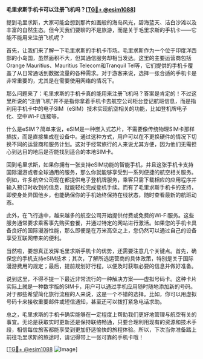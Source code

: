 **毛里求斯手机卡可以注册飞机吗？[[TG💪+ @esim1088](https://t.me/s/esim1088)]**

提到毛里求斯，大家可能会想到那片如画般的海岛风光，碧海蓝天、洁白沙滩以及丰富的自然生态。但今天我们要聊的不是旅游，而是关于毛里求斯的手机卡——它能不能用来注册飞机呢？

首先，让我们来了解一下毛里求斯的手机卡市场。毛里求斯作为一个位于印度洋西部的小岛国，虽然面积不大，但其通信服务却相当发达。这里的主要运营商包括Orange Mauritius、Mauritius Telecom和Tranquil Tel等，它们提供的手机卡覆盖了从日常通话到数据流量的各种需求。对于游客来说，选择一张合适的手机卡是非常重要的，尤其是在需要使用网络的情况下。

那么问题来了：毛里求斯的手机卡真的能用来注册飞机吗？答案是肯定的！不过这里所说的“注册飞机”并不是指你拿着手机卡去航空公司柜台登记航班信息，而是指利用手机卡中的电子SIM（eSIM）技术实现航空相关的功能，比如登机牌电子化、空中Wi-Fi连接等。

什么是eSIM？简单来说，eSIM是一种嵌入式芯片，不需要像传统物理SIM卡那样插拔，而是直接集成在设备中。通过这种方式，用户可以在不更换硬件的情况下切换不同的运营商和服务计划。这对于经常旅行的人来说尤其方便，因为他们无需担心到达目的地后是否能找到适合的本地SIM卡。

回到毛里求斯，如果你拥有一张支持eSIM功能的智能手机，并且这张手机卡支持国际漫游或者全球通用的服务，那么你就能够享受到一系列便捷的航空相关服务。例如，许多航空公司现在都提供电子登机牌服务，乘客只需下载相应的应用程序并输入预订时收到的信息，就能轻松完成登机手续。而有了毛里求斯手机卡的支持，即使身处异国他乡，也能确保你的手机始终保持在线状态，随时查看最新的航班动态。

此外，在飞行途中，越来越多的航空公司开始提供付费或免费的Wi-Fi服务。这些服务通常要求乘客事先购买套餐，并通过特定的网站进行激活。如果您的手机卡具备良好的国际漫游性能，那么即便是在万米高空之上，您仍然可以通过自己的设备享受互联网带来的便利。

当然啦，要想真正发挥毛里求斯手机卡的优势，还需要注意几个关键点。首先，确保您的手机支持eSIM技术；其次，了解所选运营商的具体政策，特别是关于国际漫游费用的规定；最后，提前规划好行程，以便及时获取必要的信息并做好准备。

说到这里，不得不提一下最近非常流行的一种解决方案——虚拟号码卡。这种卡片实际上就是一种数字版的SIM卡，用户可以通过手机应用随时随地添加新的号码。对于那些希望简化旅行流程的人来说，这是一个不错的选择。比如，你可以用虚拟号码卡来接收重要邮件或短信通知，甚至还可以拨打紧急电话求助。

总之，毛里求斯的手机卡确实能够在一定程度上帮助我们更好地管理与航空有关的事宜。无论是获取实时更新还是保持联络畅通，只要合理利用现有的资源和技术手段，相信每位旅客都能享受到更加舒适愉快的旅程体验。所以，下次当你准备踏上前往毛里求斯的旅途时，请记得带上一张可靠的手机卡哦！

[[TG💪+ @esim1088](https://t.me/s/esim1088) ![Image](https://i.postimg.cc/4NQfJmqS/Snipaste-2025-05-13-00-14-12.png)]